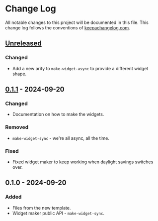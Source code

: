 # Change Log
All notable changes to this project will be documented in this file. This change log follows the conventions of [keepachangelog.com](http://keepachangelog.com/).

## [Unreleased]
### Changed
- Add a new arity to `make-widget-async` to provide a different widget shape.

## [0.1.1] - 2024-09-20
### Changed
- Documentation on how to make the widgets.

### Removed
- `make-widget-sync` - we're all async, all the time.

### Fixed
- Fixed widget maker to keep working when daylight savings switches over.

## 0.1.0 - 2024-09-20
### Added
- Files from the new template.
- Widget maker public API - `make-widget-sync`.

[Unreleased]: https://sourcehost.site/your-name/abstract-server/compare/0.1.1...HEAD
[0.1.1]: https://sourcehost.site/your-name/abstract-server/compare/0.1.0...0.1.1
